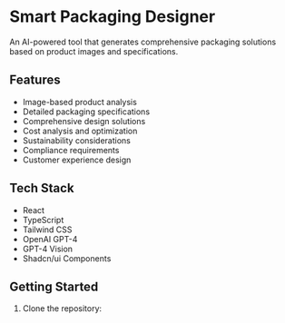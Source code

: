 # Smart Packaging Designer

An AI-powered tool that generates comprehensive packaging solutions based on product images and specifications.

## Features

- Image-based product analysis
- Detailed packaging specifications
- Comprehensive design solutions
- Cost analysis and optimization
- Sustainability considerations
- Compliance requirements
- Customer experience design

## Tech Stack

- React
- TypeScript
- Tailwind CSS
- OpenAI GPT-4
- GPT-4 Vision
- Shadcn/ui Components

## Getting Started

1. Clone the repository: 